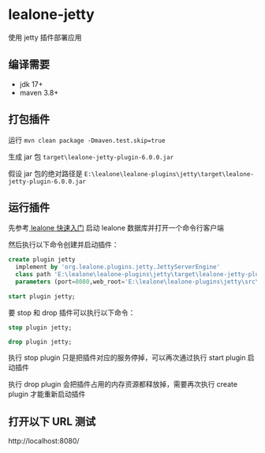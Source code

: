 # lealone-jetty

使用 jetty 插件部署应用


## 编译需要

* jdk 17+
* maven 3.8+


## 打包插件

运行 `mvn clean package -Dmaven.test.skip=true`

生成 jar 包 `target\lealone-jetty-plugin-6.0.0.jar`

假设 jar 包的绝对路径是 `E:\lealone\lealone-plugins\jetty\target\lealone-jetty-plugin-6.0.0.jar`


## 运行插件

先参考[ lealone 快速入门](https://github.com/lealone/Lealone-Docs/blob/master/应用文档/Lealone数据库快速入门.md) 启动 lealone 数据库并打开一个命令行客户端

然后执行以下命令创建并启动插件：

```sql
create plugin jetty
  implement by 'org.lealone.plugins.jetty.JettyServerEngine' 
  class path 'E:\lealone\lealone-plugins\jetty\target\lealone-jetty-plugin-6.0.0.jar'
  parameters (port=8080,web_root='E:\lealone\lealone-plugins\jetty\src\test\resources\web');
 
start plugin jetty;
```

要 stop 和 drop 插件可以执行以下命令：

```sql
stop plugin jetty;

drop plugin jetty;
```

执行 stop plugin 只是把插件对应的服务停掉，可以再次通过执行 start plugin 启动插件

执行 drop plugin 会把插件占用的内存资源都释放掉，需要再次执行 create plugin 才能重新启动插件


## 打开以下 URL 测试

http://localhost:8080/


